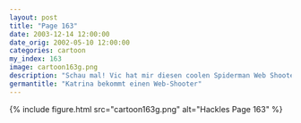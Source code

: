 ```yaml
---
layout: post
title: "Page 163"
date: 2003-12-14 12:00:00
date_orig: 2002-05-10 12:00:00
categories: cartoon
my_index: 163
image: cartoon163g.png
description: "Schau mal! Vic hat mir diesen coolen Spiderman Web Shooter gebaut Cool Hast du ihn schon getestet Funktioniert er Ich würde sagen er macht mein Leben einfacher Hazel Katrina Vittles Marcus"
germantitle: "Katrina bekommt einen Web-Shooter"
---
```


{% include figure.html src="cartoon163g.png" alt="Hackles Page 163"  %}
